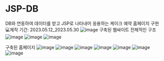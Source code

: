 # JSP-DB
DB와 연동하여 데이터를 받고 JSP로 나타내어 응용하는 케이크 예약 홈페이지 구현
<br>
💻제작 기간: 2023.05.12_2023.05.30
![image](https://github.com/yujin4sth00/JSP-DB/assets/115778958/40cbd32e-db38-4c9d-99c5-9a4a3b0c4cb8)
구축된 웹싸이트 전체적인 구조
![image](https://github.com/yujin4sth00/JSP-DB/assets/115778958/59b4e9ed-3e60-454f-96de-ff85b8a4011d)
![image](https://github.com/yujin4sth00/JSP-DB/assets/115778958/e9ef90e8-c5fe-454a-93aa-dcb98bcebc63)
![image](https://github.com/yujin4sth00/JSP-DB/assets/115778958/27136cf0-a419-4520-9267-a8b1c989c92c)

구축된 홈페이지
![image](https://github.com/yujin4sth00/JSP-DB/assets/115778958/ba61d29c-4b5a-4a17-946c-2b44727a4d51)
![image](https://github.com/yujin4sth00/JSP-DB/assets/115778958/3432c115-e3ba-47ff-b9e9-f27e34116d33)
![image](https://github.com/yujin4sth00/JSP-DB/assets/115778958/167ad1dc-676b-4cd7-84e9-c66c3a0f4064)
![image](https://github.com/yujin4sth00/JSP-DB/assets/115778958/30df8925-ddf7-4dd1-b0a7-14ee2b3fb812)
![image](https://github.com/yujin4sth00/JSP-DB/assets/115778958/807bf8f0-cb9a-4983-b0d2-befba2f1c1e4)
![image](https://github.com/yujin4sth00/JSP-DB/assets/115778958/25580fcf-3621-404b-bde4-d0470f79fd29)
![image](https://github.com/yujin4sth00/JSP-DB/assets/115778958/3ed26de6-17c6-4a3d-b273-31f58e7b49eb)



